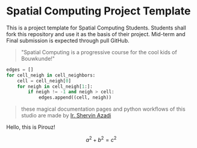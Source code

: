 # Spatial Computing Project Template

This is a project template for Spatial Computing Students. Students shall fork this repository and use it as the basis of their project. Mid-term and Final submission is expected through pull GitHub.

>"Spatial Computing is a progressive course for the cool kids of Bouwkunde!"

```python
edges = []
for cell_neigh in cell_neighbors:
    cell = cell_neigh[0]
    for neigh in cell_neigh[1:]:
        if neigh != -1 and neigh > cell:
            edges.append((cell, neigh))
```
>these magical documentation pages and python workflows of this studio are made by [Ir. Shervin Azadi](https://shervinazadi.com/)

Hello, this is Pirouz!

$$a^2+b^2=c^2$$